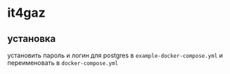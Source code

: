 # it4gaz
## установка
установить пароль и логин для postgres в `example-docker-compose.yml`
и переименовать в `docker-compose.yml`
